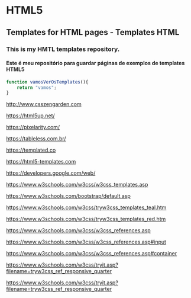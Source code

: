 # HTML5

## Templates for HTML pages - Templates HTML

### This is my HMTL templates repository.

#### Este é meu repositório para guardar páginas de exemplos de templates HTML5

```js
function vamosVerOsTemplates(){
    return "vamos";
}
```
http://www.csszengarden.com

https://html5up.net/

https://pixelarity.com/

https://tableless.com.br/

https://templated.co

https://html5-templates.com

https://developers.google.com/web/

https://www.w3schools.com/w3css/w3css_templates.asp

https://www.w3schools.com/bootstrap/default.asp

https://www.w3schools.com/w3css/tryw3css_templates_teal.htm

https://www.w3schools.com/w3css/tryw3css_templates_red.htm

https://www.w3schools.com/w3css/w3css_references.asp

https://www.w3schools.com/w3css/w3css_references.asp#input

https://www.w3schools.com/w3css/w3css_references.asp#container

https://www.w3schools.com/w3css/tryit.asp?filename=tryw3css_ref_responsive_quarter

https://www.w3schools.com/w3css/tryit.asp?filename=tryw3css_ref_responsive_quarter


